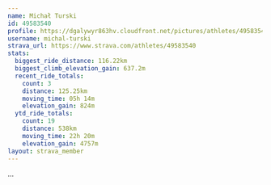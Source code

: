 ```yaml
---
name: Michał Turski
id: 49583540
profile: https://dgalywyr863hv.cloudfront.net/pictures/athletes/49583540/14729338/1/large.jpg
username: michal-turski
strava_url: https://www.strava.com/athletes/49583540
stats:
  biggest_ride_distance: 116.22km
  biggest_climb_elevation_gain: 637.2m
  recent_ride_totals:
    count: 3
    distance: 125.25km
    moving_time: 05h 14m
    elevation_gain: 824m
  ytd_ride_totals:
    count: 19
    distance: 538km
    moving_time: 22h 20m
    elevation_gain: 4757m
layout: strava_member
--- 
```

...
